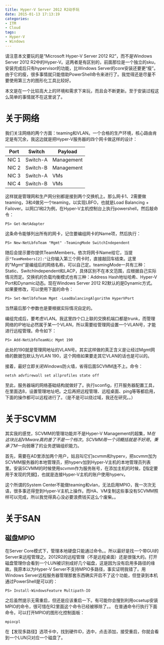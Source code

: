 ```yaml
---
title: Hyper-V Server 2012 R2动手玩
date: 2015-01-13 17:13:19
categories:
- ITM
- Cloud
tags:
- Hyper-V
- Windows
---
```

请注意本文要玩的是“Microsoft Hyper-V Server 2012 R2”，而不是Windows Server 2012 R2中的Hyper-V。这两者是有区别的，前面那位是一个独立的sku，安装完成后只有hypervisor的功能，比Windows Server的core安装还要更“瘦”。由于它的瘦，很多事情就只能借助PowerShell命令来进行了。我觉得还是尽量不要使用第三方的图形化工具比较好。
<!-- more -->
本文是在一个比较高大上的环境和需求下来玩，而且会不断更新。至于安装过程这么简单的事情就不在这里说了。

# 关于网络

我们关注网络的两个方面：teaming和VLAN。一个合格的生产环境，核心路由肯定是有冗余，我这边就是把Hyper-V服务器的四个网卡做这样的设计：

|Port|Switch|Payload|
|-|-|-|
|NIC 1|Switch-A|Management|
|NIC 2|Switch-B|Management|
|NIC 3|Switch-A|VMs|
|NIC 4|Switch-B|VMs|

这样就是管理网和生产网分别都是接到两个交换机上。那么网卡1、2需要做teaming，3和4做另一个teaming，以实现LBFO，也就是Load Balancing + Failover。以网口1和2为例，在Hyper-V主机控制台上执行powershell，然后敲命令：

    PS> Get-NetAdapter

这条命令能够列出所有的网卡，记住要编组网卡的Name项，然后执行：

    PS> New-NetLbfoTeam "Mgmt" -TeamingMode SwitchIndependent

随后会提示要你提供TeamMembers，依次将网卡Name给它，当提示`"TeamMembers[2]:"`让你输入第三个网卡时，直接敲回车结束。这里的"Mgmt"是编组后的网络名称，可以自己定。teamingMode一共有三种：Static、SwitchIndependent和LACP，具体区别不在本文范围，应根据自己实际情况而定。交换机的负载均衡模式也有三种：Address Hash地址哈希、Hyper-V Port和Dynamic动态。现在Windows Server 2012 R2默认的是Dynamic方式。如果要修改，可以使用下面的命令：

    PS> Set-NetlbfoTeam Mgmt -LoadBalancingAlgorithm HyperVPort

当然最后那个参数也是要根据实际情况自定的。

编组完成后，要考虑VLAN。我这里四个口上联的交换机端口都是trunk，而管理网络的IP地址必然属于某一个VLAN，所以需要给管理网设置一个VLAN号，才能进行远程管理。命令如下：

    PS> Add-NetLbfoTeamNic Mgmt 190

此处的190就是管理网地址的VLAN号。其实这样做的真正含义是让经过Mgmt网络的数据包默认为VLAN 190，这个网络如果要走其它VLAN的话也是可以的。

接着，最好立即关闭Windows防火墙，省得后面SCVMM连不上。命令：

    netsh advfirewall set allprofiles state off

至此，服务器端的网络基础结构就做好了。执行sconfig，打开服务器配置工具，在里面选8，设置管理地址吧。之后再把远程管理、远程桌面、ping等等都启用，下面的操作都可以远程进行了。（是不是可以绕过域，我还在研究。。）

# 关于SCVMM

其实我的感觉，SCVMM的管理功能并不是Hyper-V Management的超集，M$在这块比起VMware真的差了不是一个档次，SCVMM用一个词概括就是不好用，秉承了M$一向弱爆了的业务逻辑组织能力。

首先，需要在AD里添加两个用户，姑且叫它们scvmm和hyperv，把scvmm加为SCVMM服务器的本地管理员，把hyperv加到Hyper-V主机的本地管理员列表里。安装SCVMM的时候使用scvmm作为服务账号，在添加主机的时候，【指定要用于发现的凭据】，也就是连接Hyper-V主机的账户使用hyperv。

这个所谓的System Center不能做teaming和vlan，无法启用MPIO，我一次次无语，很多事还得登到Hyper-V主机上操作。而HA、VM复制这些事没有SCVMM照样可以完成，所以我觉得真心没必要浪费钱买这么个废柴。。

# 关于SAN

## 磁盘MPIO

在Server Core模式下，管理本地硬盘只能通过命令。。所以最好是找一个带GUI的Server来远程管理之。2012R2的远程管理（不是远程桌面）还是很强大的。打开磁盘管理你会看到一个LUN被识别成好几个磁盘，这是因为没有启用多路径的缘故。我原本以为Hyper-V Server不支持MPIO多路径，事实证明我错了。用Windows Server远程服务器管理那套东西确实开启不了这个功能，但登录到本机通过PowerShell是可以的：

    PS> Install-WindowsFeature Multipath-IO

之后虽然提示无需重启，但还是应该重启一下。有可能你会搜到利用ocsetup安装MPIO的命令，很可惜在R2里面这个命令已经被移除了。。
在普通命令行执行下面命令，可以打开MPIO的图形化控制面板：

    mpiocpl

在【发现多路径】选项卡中，找到硬件ID，选中，点击添加，接受重启，你就会看到一个LUN只对应一个磁盘了。